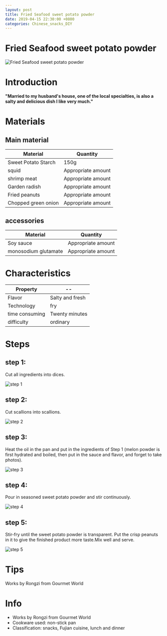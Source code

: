 ```yaml
---
layout: post
title: Fried Seafood sweet potato powder
date: 2019-04-15 22:30:00 +0800
categories: Chinese_snacks_DIY
---
```


# Fried Seafood sweet potato powder

![Fried Seafood sweet potato powder]({{site.baseurl}}/img/379255/379255.jpg)

# Introduction

**"Married to my husband's house, one of the local specialties, is also a salty and delicious dish I like very much."**

# Materials


## Main material

Material|Quantity
--|--
Sweet Potato Starch|150g
squid|Appropriate amount
shrimp meat|Appropriate amount
Garden radish|Appropriate amount
Fried peanuts|Appropriate amount
Chopped green onion|Appropriate amount

## accessories

Material|Quantity
--|--
Soy sauce|Appropriate amount
monosodium glutamate|Appropriate amount

# Characteristics

Property|--
--|--
Flavor|Salty and fresh
Technology|fry
time consuming|Twenty minutes
difficulty|ordinary

# Steps

## step 1:

Cut all ingredients into dices.

![step 1]({{site.baseurl}}/img/379255/1.jpg)

## step 2:

Cut scallions into scallions.

![step 2]({{site.baseurl}}/img/379255/2.jpg)

## step 3:

Heat the oil in the pan and put in the ingredients of Step 1 (melon powder is first hydrated and boiled, then put in the sauce and flavor, and forget to take photos).

![step 3]({{site.baseurl}}/img/379255/3.jpg)

## step 4:

Pour in seasoned sweet potato powder and stir continuously.

![step 4]({{site.baseurl}}/img/379255/4.jpg)

## step 5:

Stir-fry until the sweet potato powder is transparent. Put the crisp peanuts in it to give the finished product more taste.Mix well and serve.

![step 5]({{site.baseurl}}/img/379255/5.jpg)

# Tips

Works by Rongzi from Gourmet World

# Info

- Works by Rongzi from Gourmet World
- Cookware used: non-stick pan
- Classification: snacks, Fujian cuisine, lunch and dinner